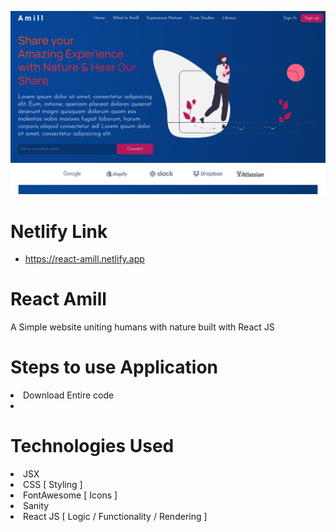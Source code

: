 ![Project Preview](Projectpreview.png)

# Netlify Link

- https://react-amill.netlify.app

# React Amill

A Simple website uniting humans with nature built with React JS

# Steps to use Application

<li> Download Entire code
<li>
  
# Technologies Used <br>
<li> JSX
<li> CSS [ Styling ]
<li> FontAwesome [ Icons ]
<li> Sanity
<li> React JS [ Logic / Functionality / Rendering ]
